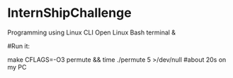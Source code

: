 # InternShipChallenge
Programming using Linux CLI
Open Linux Bash terminal &


#Run it:

make CFLAGS=-O3 permute && time ./permute 5 >/dev/null 
#about 20s on my PC
